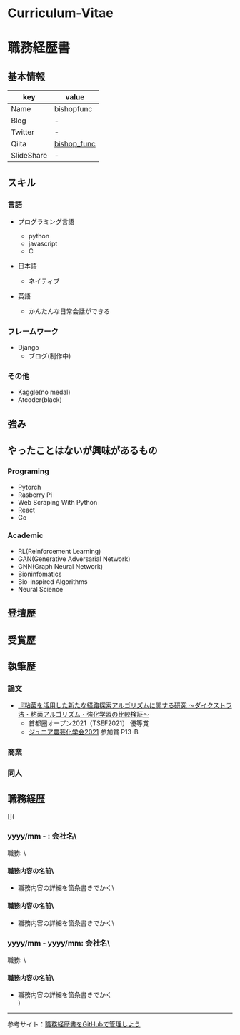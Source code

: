 # Curriculum-Vitae

# 職務経歴書

## 基本情報

|key|value|
|---|-----|
|Name|bishopfunc|
|Blog|-|
|Twitter|-|
|Qiita|[bishop_func](https://qiita.com/bishop_func)|
|SlideShare|-|

## スキル

### 言語

- プログラミング言語
  - python
  - javascript
  - C
  
- 日本語
  - ネイティブ
- 英語
  - かんたんな日常会話ができる

### フレームワーク

- Django
  - ブログ(制作中)
  
### その他

- Kaggle(no medal)
- Atcoder(black)

## 強み

## やったことはないが興味があるもの

### Programing
- Pytorch
- Rasberry Pi
- Web Scraping With Python
- React
- Go

### Academic 
- RL(Reinforcement Learning)
- GAN(Generative Adversarial Network)
- GNN(Graph Neural Network)
- Bioninfomatics
- Bio-inspired Algorithms
- Neural Science

## 登壇歴

## 受賞歴

## 執筆歴

### 論文 
 - [『粘菌を活用した新たな経路探索アルゴリズムに関する研究 ～ダイクストラ法・粘菌アルゴリズム・強化学習の比較検証～](https://github.com/bishopfunc/highschool_paper)
    - 首都圏オープン2021（TSEF2021） 優等賞
    - [ジュニア農芸化学会2021](https://www.jsbba.or.jp/2021/program_junior.html) 参加賞 P13-B


### 商業

### 同人

## 職務経歴
[](
### yyyy/mm - : 会社名\

職務: \

#### 職務内容の名前\

- 職務内容の詳細を箇条書きでかく\

#### 職務内容の名前\

- 職務内容の詳細を箇条書きでかく\

### yyyy/mm - yyyy/mm: 会社名\

職務: \

#### 職務内容の名前\

- 職務内容の詳細を箇条書きでかく\
)
---
参考サイト：[職務経歴書をGitHubで管理しよう](https://qiita.com/okohs/items/abcad0b4aefa585bc50b)
